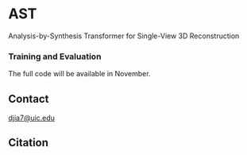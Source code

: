 # AST
Analysis-by-Synthesis Transformer for Single-View 3D Reconstruction 
### Training and Evaluation
The full code will be available in November.
## Contact
djia7@uic.edu

## Citation
